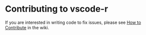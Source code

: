 # Contributing to vscode-r

If you are interested in writing code to fix issues, please see [How to Contribute](https://github.com/Ikuyadeu/vscode-R/wiki/Contributing) in the wiki.
